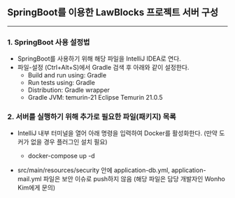 ## SpringBoot를 이용한 LawBlocks 프로젝트 서버 구성
-----------------------------------------------

### 1. SpringBoot 사용 설정법
- SpringBoot를 사용하기 위해 해당 파일을 IntelliJ IDEA로 연다.
- 파일-설정 (Ctrl+Alt+S)에서 Gradle 검색 후 아래와 같이 설정한다.
    - Build and run using: Gradle
    - Run tests using: Gradle
    - Distribution: Gradle wrapper
    - Gradle JVM: temurin-21 Eclipse Temurin 21.0.5

### 2. 서버를 실행하기 위해 추가로 필요한 파일(패키지) 목록
- IntelliJ 내부 터미널을 열어 아래 명령을 입력하여 Docker를 활성화한다.
  (만약 도커가 없을 경우 플러그인 설치 필요)
    - docker-compose up -d

- src/main/resources/security 안에 application-db.yml, application-mail.yml 파일은 보안 이슈로 push하지 않음
  (해당 파일은 담당 개발자인 Wonho Kim에게 문의)